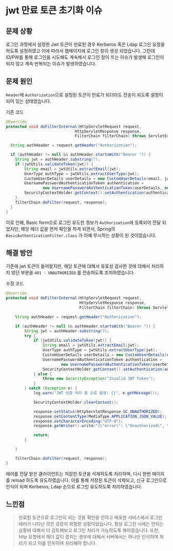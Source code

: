 # jwt 만료 토큰 초기화 이슈

## 문제 상황

로그인 과정에서 설정한 Jwt 토큰이 만료된 경우 Kerberos 혹은 Ldap 로그인 요청을 하도록 설정하였고 이에 따라서 웹페이지에 로그인 창이 생성 되었습니다.
그런데 ID/PW를 통해 로그인을 시도해도 계속해서 로그인 창이 뜨는 이슈가 발생해 로그인이 되지 않고 계속 반복되는 이슈가 발생하였습니다.

## 문제 원인

`Header`에 `Authorization`으로 설정된 토큰이 만료가 되더라도 전송이 되도록 설정이 되어 있는 상태였습니다.

기존 코드

```java
@Override
protected void doFilterInternal(HttpServletRequest request,
                              HttpServletResponse response,
                              FilterChain filterChain) throws ServletException, IOException {

  String authHeader = request.getHeader("Authorization");

  if (authHeader != null && authHeader.startsWith("Bearer ")) {
    String jwt = authHeader.substring(7);
    if (jwtUtils.validateToken(jwt)) {
        String email = jwtUtils.extractEmail(jwt);
        UserType authType = jwtUtils.extractUserType(jwt);
        CustomUserDetails userDetails = new CustomUserDetails(email, jwtUtils.extractSubject(jwt), authType.authName());
        UsernamePasswordAuthenticationToken authentication =
                new UsernamePasswordAuthenticationToken(userDetails, null, userDetails.getAuthorities());
        SecurityContextHolder.getContext().setAuthentication(authentication);
    } 
    filterChain.doFilter(request, response);
  } 
}
```

이로 인해, Basic form으로 로그인 유도한 정보가 `Authorization`에 등록되어 전달 되었지만,
해당 헤더 값을 먼저 확인을 하게 되면서, Spring의 `BasicAuthenticationFilter.class` 가 아예 무시하는 상황이 된 것이었습니다.

## 해결 방안

기존에 jwt 토큰이 들어왔지만, 해당 토큰에 대해서 유효성 검사한 것에 대해서 처리하지 않던 부분을 `401 - UNAUTHORIZED` 를 전송하도록 조치하였습니다.

수정 코드

```java
@Override
protected void doFilterInternal(HttpServletRequest request,
                                HttpServletResponse response,
                                FilterChain filterChain) throws ServletException, IOException {

    String authHeader = request.getHeader("Authorization");

    if (authHeader != null && authHeader.startsWith("Bearer ")) {
        String jwt = authHeader.substring(7);
        try {
            if (jwtUtils.validateToken(jwt)) {
                String email = jwtUtils.extractEmail(jwt);
                UserType authType = jwtUtils.extractUserType(jwt);
                CustomUserDetails userDetails = new CustomUserDetails(email, jwtUtils.extractSubject(jwt), authType.authName());
                UsernamePasswordAuthenticationToken authentication =
                        new UsernamePasswordAuthenticationToken(userDetails, null, userDetails.getAuthorities());
                SecurityContextHolder.getContext().setAuthentication(authentication);
            } else {
                throw new SecurityException("Invalid JWT Token");
            }
        } catch (Exception e) {
            log.warn("JWT 인증 처리 중 오류 발생: {}", e.getMessage());

            SecurityContextHolder.clearContext();

            response.setStatus(HttpServletResponse.SC_UNAUTHORIZED);
            response.setContentType(MediaType.APPLICATION_JSON_VALUE);
            response.setCharacterEncoding("UTF-8");
            response.getWriter().write("{\"error\": \"Unauthorized\", \"message\": \"" + e.getMessage() + "\"}");

            return;
        }

    }

    filterChain.doFilter(request, response);
}
```

에러를 전달 받은 클라이언트는 저장한 토큰을 삭제하도록 처리하며, 다시 한번 페이지를 reload 하도록 유도하였습니다.
이를 통해 저장된 토큰이 삭제되고, 신규 로그인으로 인식이 되며 Kerberos, Ldap 순으로 로그인 유도하도록 처리하였습니다.

## 느낀점

> 만료된 토큰으로 로그인이 되는 것을 확인을 안하고 배포한 서비스에서 로그인 에러가 나타난 것은 굉장히 위험한 상황이었습니다.
> 항상 로그인 시에는 안되는 상황에 대해서 더 검토해보고 로그인 처리가 가능하도록 해야겠습니다.
> 또한, http 요청에서 헤더 값이 겹치는 경우에 대해서 서버에서는 하나만 인식하여 처리가 되고 이를 인지하여 처리해야 합니다.
